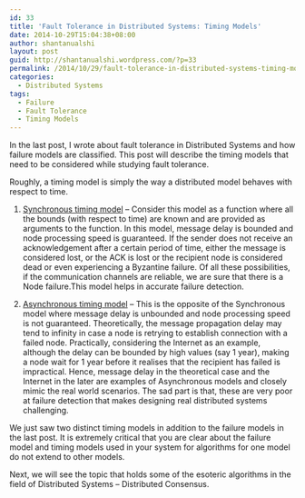 ```yaml
---
id: 33
title: 'Fault Tolerance in Distributed Systems: Timing Models'
date: 2014-10-29T15:04:38+08:00
author: shantanualshi
layout: post
guid: http://shantanualshi.wordpress.com/?p=33
permalink: /2014/10/29/fault-tolerance-in-distributed-systems-timing-models/
categories:
  - Distributed Systems
tags:
  - Failure
  - Fault Tolerance
  - Timing Models
---
```

In the last post, I wrote about fault tolerance in Distributed Systems and how failure models are classified. This post will describe the timing models that need to be considered while studying fault tolerance.

Roughly, a timing model is simply the way a distributed model behaves with respect to time.

1. <span style="text-decoration:underline;">Synchronous timing model</span> &#8211; Consider this model as a function where all the bounds (with respect to time) are known and are provided as arguments to the function. In this model, message delay is bounded and node processing speed is guaranteed. If the sender does not receive an acknowledgement after a certain period of time, either the message is considered lost, or the ACK is lost or the recipient node is considered dead or even experiencing a Byzantine failure. Of all these possibilities, if the communication channels are reliable, we are sure that there is a Node failure.This model helps in accurate failure detection.

2. <span style="text-decoration:underline;">Asynchronous timing model</span> &#8211; This is the opposite of the Synchronous model where message delay is unbounded and node processing speed is not guaranteed. Theoretically, the message propagation delay may tend to infinity in case a node is retrying to establish connection with a failed node. Practically, considering the Internet as an example, although the delay can be bounded by high values (say 1 year), making a node wait for 1 year before it realises that the recipient has failed is impractical. Hence, message delay in the theoretical case and the Internet in the later are examples of Asynchronous models and closely mimic the real world scenarios. The sad part is that, these are very poor at failure detection that makes designing real distributed systems challenging.

We just saw two distinct timing models in addition to the failure models in the last post. It is extremely critical that you are clear about the failure model and timing models used in your system for algorithms for one model do not extend to other models.

Next, we will see the topic that holds some of the esoteric algorithms in the field of Distributed Systems &#8211; Distributed Consensus.